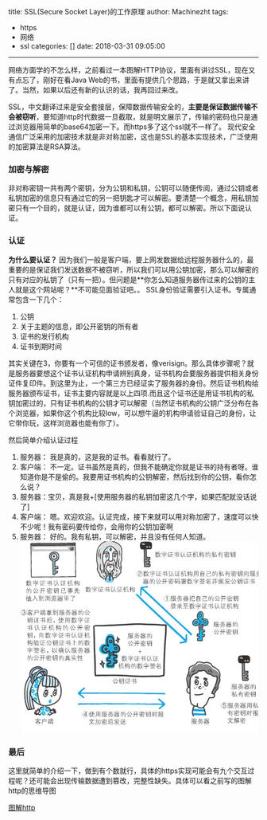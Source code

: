title: SSL(Secure Socket Layer)的工作原理
author: Machinezht
tags:
  - https
  - 网络
  - ssl
categories: []
date: 2018-03-31 09:05:00
---
网络方面学的不怎么样，之前看过一本图解HTTP协议，里面有讲过SSL，现在又有点忘了，刚好在看Java Web的书，里面有提供几个思路，于是就又拿出来讲了。当然，如果以后还有新的认识的话，我再回过来改。

SSL，中文翻译过来是安全套接层，保障数据传输安全的，**主要是保证数据传输不会被窃听**，要知道http时代数据一旦截取，就是明文展示了，传输的密码也只是通过浏览器用简单的base64加密一下。而https多了这个ssl就不一样了。
现代安全通信广泛采用的加密技术就是非对称加密，这也是SSL的基本实现技术，广泛使用的加密算法是RSA算法。

### **加密与解密**
非对称密钥一共有两个密钥，分为公钥和私钥，公钥可以随便传阅，通过公钥或者私钥加密的信息只有通过它的另一把钥匙才可以解密。要清楚一个概念，用私钥加密只有一个目的，就是认证，因为谁都可以有公钥，都可以解密。所以下面说认证。
### **认证**
**为什么要认证？**
因为我们一般是客户端，要上网发数据给远程服务器什么的，最重要的是保证我们发送数据不被窃听，所以我们可以用公钥加密，那么可以解密的只有对应的私钥了（只有一把）。但问题是**你怎么知道服务器传过来的公钥的主人就是这个网站呢？**不可能见面验证吧。。
SSL身份验证需要引入证书。专属通常包含一下几个：
1. 公钥
2. 关于主题的信息，即公开密钥的所有者
3. 证书的发行机构
4. 证书到期时间

其实关键在3，你要有一个可信的证书颁发者，像verisign。那么具体步骤呢？就是服务器要想这个证书认证机构申请辨别真身，证书机构会要服务器提供相关身份证件复印件。到这里为止，一个第三方已经证实了服务器的身份。然后证书机构给服务器颁布证书，证书主要内容就是以上四项.而且这个证书还是用证书机构的私钥加密过的，只有证书机构的公钥才可以解密（当然证书机构的公钥广泛分布在各个浏览器，如果你这个机构比较low，可以想牛逼的机构申请验证自己的身份，让它带你玩，这样浏览器也能有你了）。

然后简单介绍认证过程

1. 服务器： 我是真的，这是我的证书。看看就行了。
2. 客户端： 不一定。证书虽然是真的，但我不能确定你就是证书的持有者呀。谁知道你是不是偷的。我要用证书机构的公钥解密，然后找到你的公钥，看你怎么说？
3. 服务器：宝贝，真是我+[使用服务器的私钥加密这几个字，如果匹配就没话说了]
4. 客户端： 嗯。欢迎欢迎。认证完成，接下来就可以用对称加密了，速度可以快不少呢！我有密码要传给你，会用你的公钥加密啊
5. 服务器： 好的。我有私钥，可以解密，并且没有任何人知道。
![](/assets/blog_img/180331-2.png)

### **最后**
这里就简单的介绍一下，做到有个数就行，具体的https实现可能会有九个交互过程呢？还可能会出现传输数据遭到篡改，完整性缺失。具体可以看之前写的图解http的思维导图

[图解http](http://naotu.baidu.com/file/2b0a637c68766be187bbf6f2f8288255?token=28e45abf38880409)